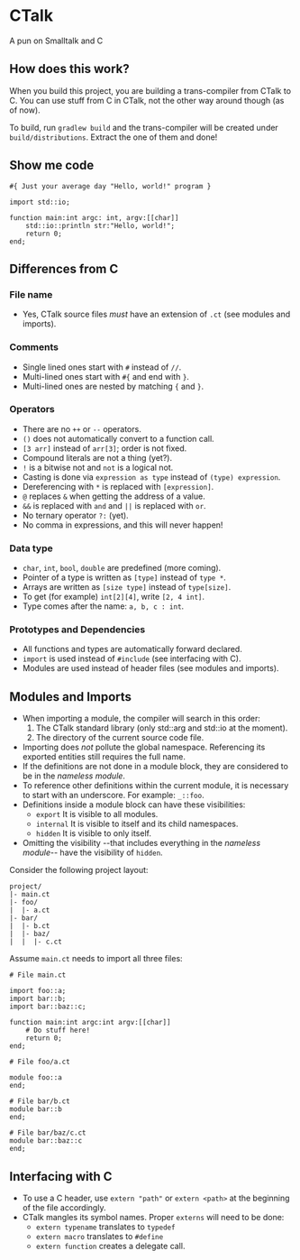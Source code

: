 # CTalk

A pun on Smalltalk and C

## How does this work?

When you build this project, you are building a trans-compiler from CTalk to C.
You can use stuff from C in CTalk, not the other way around though (as of now).

To build, run `gradlew build` and the trans-compiler will be created under
`build/distributions`. Extract the one of them and done!

## Show me code

```
#{ Just your average day "Hello, world!" program }

import std::io;

function main:int argc: int, argv:[[char]]
    std::io::println str:"Hello, world!";
    return 0;
end;
```

## Differences from C

### File name

* Yes, CTalk source files *must* have an extension of `.ct` (see modules and imports).

### Comments

* Single lined ones start with `#` instead of `//`.
* Multi-lined ones start with `#{` and end with `}`.
* Multi-lined ones are nested by matching `{` and `}`.

### Operators

* There are no `++` or `--` operators.
* `()` does not automatically convert to a function call.
* `[3 arr]` instead of `arr[3]`; order is not fixed.
* Compound literals are not a thing (yet?).
* `!` is a bitwise not and `not` is a logical not.
* Casting is done via `expression as type` instead of `(type) expression`.
* Dereferencing with `*` is replaced with `[expression]`.
* `@` replaces `&` when getting the address of a value.
* `&&` is replaced with `and` and `||` is replaced with `or`.
* No ternary operator `?:` (yet).
* No comma in expressions, and this will never happen!

### Data type

* `char`, `int`, `bool`, `double` are predefined (more coming).
* Pointer of a type is written as `[type]` instead of `type *`.
* Arrays are written as `[size type]` instead of `type[size]`.
* To get (for example) `int[2][4]`, write `[2, 4 int]`.
* Type comes after the name: `a, b, c : int`.

### Prototypes and Dependencies

* All functions and types are automatically forward declared.
* `import` is used instead of `#include` (see interfacing with C).
* Modules are used instead of header files (see modules and imports).

## Modules and Imports

* When importing a module, the compiler will search in this order:
	1. The CTalk standard library (only std::arg and std::io at the moment).
	2. The directory of the current source code file.
* Importing does *not* pollute the global namespace. Referencing its exported entities still requires the full name.
* If the definitions are not done in a module block, they are considered to be in the *nameless module*.
* To reference other definitions within the current module, it is necessary to start with an underscore. For example: `_::foo`.
* Definitions inside a module block can have these visibilities:
	* `export` It is visible to all modules.
	* `internal` It is visible to itself and its child namespaces.
	* `hidden` It is visible to only itself.
* Omitting the visibility --that includes everything in the *nameless module*-- have the visibility of `hidden`.

Consider the following project layout:

```
project/
|- main.ct
|- foo/
|  |- a.ct
|- bar/
|  |- b.ct
|  |- baz/
|  |  |- c.ct
```

Assume `main.ct` needs to import all three files:

```
# File main.ct

import foo::a;
import bar::b;
import bar::baz::c;

function main:int argc:int argv:[[char]]
    # Do stuff here!
    return 0;
end;
```

```
# File foo/a.ct

module foo::a
end;
```

```
# File bar/b.ct
module bar::b
end;
```

```
# File bar/baz/c.ct
module bar::baz::c
end;
```

## Interfacing with C

* To use a C header, use `extern "path"` or `extern <path>` at the beginning of the file accordingly.
* CTalk mangles its symbol names. Proper `externs` will need to be done:
	* `extern typename` translates to `typedef`
	* `extern macro` translates to `#define`
	* `extern function` creates a delegate call.
